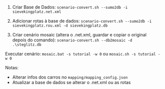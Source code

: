 1. Criar Base de Dados:
`scenario-convert.sh --sumo2db -i sievekingplatz.net.xml`

2. Adicionar rotas à base de dados:
`scenario-convert.sh --sumo2db -i sievekingplatz.rou.xml -d sievekingplatz.db`

3. Criar cenário mosaic (altera o .net.xml, guardar e copiar o original depois do comando):
`scenario-convert.sh --db2mosaic -d .\steglitz.db`

Executar cenário:
`mosaic.bat -s tutorial -w 0`
ou
`mosaic.sh -s tutorial -w 0`

Notas:
- Alterar infos dos carros no `mapping/mapping_config.json`
- Atualizar a base de dados se alterar o .net.xml ou as rotas

